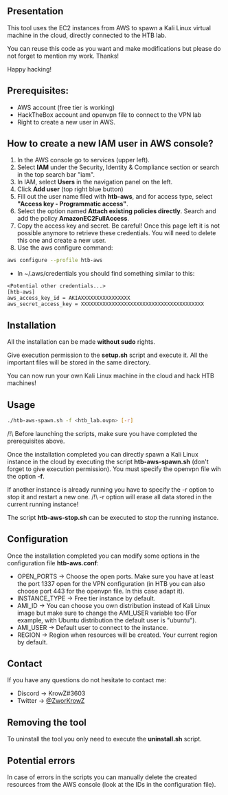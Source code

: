 ## Presentation

This tool uses the EC2 instances from AWS to spawn a Kali Linux virtual machine in the cloud, directly connected to the HTB lab.

You can reuse this code as you want and make modifications but please do not forget to mention my work. Thanks!

Happy hacking!

## Prerequisites:

- AWS account (free tier is working)
- HackTheBox account and openvpn file to connect to the VPN lab
- Right to create a new user in AWS.

## How to create a new IAM user in AWS console?

1) In the AWS console go to services (upper left).
2) Select **IAM** under the Security, Identity & Compliance section or search in the top search bar "iam".
3) In IAM, select **Users** in the navigation panel on the left.
4) Click **Add user** (top right blue button)
5) Fill out the user name filed with **htb-aws**, and for access type, select **"Access key - Programmatic access"**.
6) Select the option named **Attach existing policies directly**. Search and add the policy **AmazonEC2FullAccess**.
7) Copy the access key and secret. Be careful! Once this page left it is not possible anymore to retrieve these credentials. You will need to delete this one and create a new user.
8) Use the aws configure command:
```bash
aws configure --profile htb-aws
```
- In ~/.aws/credentials you should find something similar to this:
```
<Potential other credentials...>
[htb-aws]
aws_access_key_id = AKIAXXXXXXXXXXXXXXXX
aws_secret_access_key = XXXXXXXXXXXXXXXXXXXXXXXXXXXXXXXXXXXXXXXX
```

## Installation

All the installation can be made **without sudo** rights.

Give execution permission to the **setup.sh** script and execute it.
All the important files will be stored in the same directory.

You can now run your own Kali Linux machine in the cloud and hack HTB machines!

## Usage

```bash
./htb-aws-spawn.sh -f <htb_lab.ovpn> [-r]
```

/!\ Before launching the scripts, make sure you have completed the prerequisites above.

Once the installation completed you can directly spawn a Kali Linux instance in the cloud by executing the script **htb-aws-spawn.sh** (don't forget to give execution permission). You must specify the openvpn file wih the option **-f**.

If another instance is already running you have to specify the -r option to stop it and restart a new one.
/!\ -r option will erase all data stored in the current running instance!

The script **htb-aws-stop.sh** can be executed to stop the running instance.

## Configuration

Once the installation completed you can modify some options in the configuration file **htb-aws.conf**:

- OPEN_PORTS -> Choose the open ports. Make sure you have at least the port 1337 open for the VPN configuration (in HTB you can also choose port 443 for the openvpn file. In this case adapt it).
- INSTANCE_TYPE -> Free tier instance by default.
- AMI_ID -> You can choose you own distribution instead of Kali Linux image but make sure to change the AMI_USER variable too (For example, with Ubuntu distribution the default user is "ubuntu").
- AMI_USER -> Default user to connect to the instance.
- REGION -> Region when resources will be created. Your current region by default.

## Contact

If you have any questions do not hesitate to contact me: 
- Discord -> KrowZ#3603
- Twitter -> [@ZworKrowZ](https://twitter.com/ZworKrowZ)

## Removing the tool

To uninstall the tool you only need to execute the **uninstall.sh** script.

## Potential errors

In case of errors in the scripts you can manually delete the created resources from the AWS console (look at the IDs in the configuration file).
